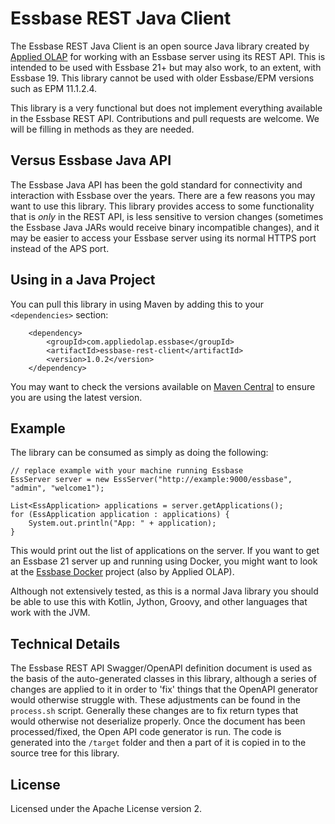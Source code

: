 # Essbase REST Java Client

The Essbase REST Java Client is an open source Java library created by [Applied OLAP](https://www.appliedolap.com) for working with an Essbase server using its REST API. This is intended to be used with Essbase 21+ but may also work, to an extent, with Essbase 19. This library cannot be used with older Essbase/EPM versions such as EPM 11.1.2.4.

This library is a very functional but does not implement everything available in the Essbase REST API. Contributions and pull requests are welcome. We will be filling in methods as they are needed.

## Versus Essbase Java API

The Essbase Java API has been the gold standard for connectivity and interaction with Essbase over the years. There are a few reasons you may want to use this library. This library provides access to some functionality that is _only_ in the REST API, is less sensitive to version changes (sometimes the Essbase Java JARs would receive binary incompatible changes), and it may be easier to access your Essbase server using its normal HTTPS port instead of the APS port.

## Using in a Java Project

You can pull this library in using Maven by adding this to your `<dependencies>` section:

        <dependency>
            <groupId>com.appliedolap.essbase</groupId>
            <artifactId>essbase-rest-client</artifactId>
            <version>1.0.2</version>
        </dependency>

You may want to check the versions available on [Maven Central](https://central.sonatype.com/artifact/com.appliedolap.essbase/essbase-rest-client) to ensure you are using the latest version.

## Example

The library can be consumed as simply as doing the following:

    // replace example with your machine running Essbase
    EssServer server = new EssServer("http://example:9000/essbase", "admin", "welcome1");

    List<EssApplication> applications = server.getApplications();
    for (EssApplication application : applications) {
        System.out.println("App: " + application);
    }

This would print out the list of applications on the server. If you want to get an Essbase 21 server up and running using Docker, you might want to look at the [Essbase Docker](https://github.com/appliedolap/docker-essbase) project (also by Applied OLAP).

Although not extensively tested, as this is a normal Java library you should be able to use this with Kotlin, Jython, Groovy, and other languages that work with the JVM.

## Technical Details

The Essbase REST API Swagger/OpenAPI definition document is used as the basis of the auto-generated classes in this library, although a series of changes are applied to it in order to 'fix' things that the OpenAPI generator would otherwise struggle with. These adjustments can be found in the `process.sh` script. Generally these changes are to fix return types that would otherwise not deserialize properly. Once the document has been processed/fixed, the Open API code generator is run. The code is generated into the `/target` folder and then a part of it is copied in to the source tree for this library.

## License

Licensed under the Apache License version 2.